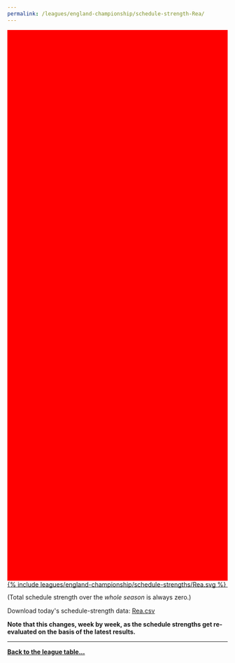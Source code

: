 ```yaml
---
permalink: /leagues/england-championship/schedule-strength-Rea/
---
```


<style>
.svg-wrap {
    background-color:red;
    height:0;
    padding-top:250%; /* 350px/550px */
    position: relative;
}

svg {
    background-color: white;
    height: 100%;
    display:block;
    width: 100%;
    position: absolute;
    top:0;
    left:0;
}
</style>


<div class="svg-wrap">
{% include leagues/england-championship/schedule-strengths/Rea.svg %}
</div>

-----

(Total schedule strength over the *whole season* is always zero.)


Download today's schedule-strength data: [Rea.csv](/assets/leagues/england-championship/2021/schedule-strengths/Rea.csv)

**Note that this changes, week by week, as the schedule strengths get re-evaluated on the
basis of the latest results.**

-----

[**Back to the league table...**](/leagues/england-championship)



